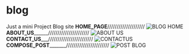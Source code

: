 # blog
Just a mini Project  Blog site
________________________________________HOME_PAGE________________________________________////////////////////
![BLOG HOME](https://user-images.githubusercontent.com/55123293/135562405-f746396b-4346-4ce5-9756-6ec875436b69.png)
______________________________________ABOUT_US____________________________________________//////////////////////
![ABOUT US](https://user-images.githubusercontent.com/55123293/135562449-1648e29e-dca4-4fc3-8630-a5e64226c4df.png)
______________________________________CONTACT_US_________________________________________////////////////////////
![CONTACTUS](https://user-images.githubusercontent.com/55123293/135562485-2b9dae65-4b21-44c4-b5f8-68de6f6a0ba3.png)
______________________________________COMPOSE_POST_____________________________________________///////////////////////
![POST BLOG](https://user-images.githubusercontent.com/55123293/135562556-d5e180cd-c4d7-4cc7-86d3-a9b0d5c9827e.png)
